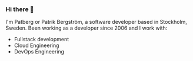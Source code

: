 ### Hi there 👋


I'm Patberg or Patrik Bergström, a software developer based in Stockholm, Sweden.
Been working as a developer since 2006 and I work with:
- Fullstack development
- Cloud Engineering
- DevOps Engineering
